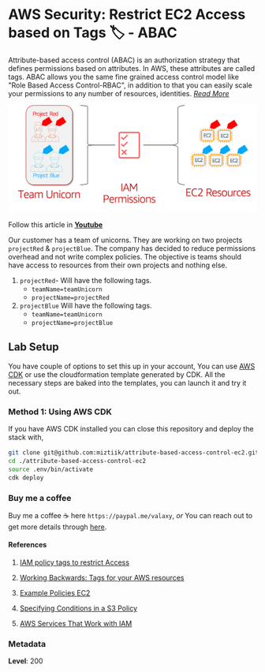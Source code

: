 # AWS Security: Restrict EC2 Access based on Tags 🏷 - ABAC

Attribute-based access control (ABAC) is an authorization strategy that defines permissions based on attributes. In AWS, these attributes are called tags. ABAC allows you the same fine grained access control model like "Role Based Access Control-RBAC", in addition to that you can easily scale your permissions to any number of resources, identities. _[Read More](https://docs.aws.amazon.com/IAM/latest/UserGuide/introduction_attribute-based-access-control.html)_

![Attribute-based access control](images/miztiik_github_attribute_based_access_control.png)

Follow this article in **[Youtube](https://www.youtube.com/c/ValaxyTechnologies)**

Our customer has a team of unicorns. They are working on two projects `projectRed` & `projectBlue`. The company has decided to reduce permissions overhead and not write complex policies.
The objective is teams should have access to resources from their own projects and nothing else. 

1. `projectRed`- Will have the following tags.
   - `teamName=teamUnicorn`
   - `projectName=projectRed`
1. `projectBlue` Will have the following tags.
   - `teamName=teamUnicorn`
   - `projectName=projectBlue`

## Lab Setup

  You have couple of options to set this up in your account, You can use [AWS CDK](https://www.youtube.com/watch?v=MKwxpszw0Rc) or use the cloudformation template generated by CDK. All the necessary steps are baked into the templates, you can launch it and try it out.

### Method 1: Using AWS CDK

  If you have AWS CDK installed you can close this repository and deploy the stack with,

  ```sh
  git clone git@github.com:miztiik/attribute-based-access-control-ec2.git
  cd ./attribute-based-access-control-ec2
  source .env/bin/activate
  cdk deploy
  ```

### Buy me a coffee

Buy me a coffee ☕ here `https://paypal.me/valaxy`, _or_ You can reach out to get more details through [here](https://youtube.com/c/valaxytechnologies/about).

#### References

1. [IAM policy tags to restrict Access](https://aws.amazon.com/premiumsupport/knowledge-center/iam-policy-tags-restrict/)

1. [Working Backwards: Tags for your AWS resources](https://aws.amazon.com/blogs/security/working-backward-from-iam-policies-and-principal-tags-to-standardized-names-and-tags-for-your-aws-resources/)
1. [Example Policies EC2 ](https://docs.aws.amazon.com/AWSEC2/latest/UserGuide/iam-policies-ec2-console.html)
1. [Specifying Conditions in a S3 Policy](https://docs.aws.amazon.com/AmazonS3/latest/dev/amazon-s3-policy-keys.html#bucket-keys-in-amazon-s3-policies)
1. [AWS Services That Work with IAM](https://docs.aws.amazon.com/IAM/latest/UserGuide/reference_aws-services-that-work-with-iam.html)

### Metadata

**Level**: 200

